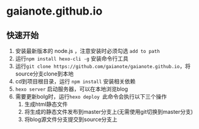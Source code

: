 # gaianote.github.io

## 快速开始

1. 安装最新版本的 node.js ，注意安装时必须勾选 `add to path`
2. 运行`npm install hexo-cli -g` 安装命令行工具
3. 运行`git clone https://github.com/gaianote/gaianote.github.io`，将source分支clone到本地
4. cd到项目根目录，运行 `npm install` 安装相关依赖
5. `hexo server` 启动服务器，可以在本地浏览blog
6. 需要更新bolg时，运行`hexo deploy `此命令会执行以下三个操作
	1. 生成html静态文件
	2. 将生成的静态文件发布到master分支上(无需使用git切换到master分支)
	3. 将blog源文件分支提交到source分支上